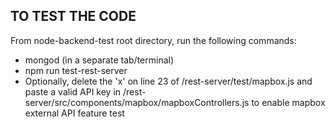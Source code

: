 ## TO TEST THE CODE

From node-backend-test root directory, run the following commands:
* mongod (in a separate tab/terminal)
* npm run test-rest-server
* Optionally, delete the 'x' on line 23 of /rest-server/test/mapbox.js and paste a valid API key in /rest-server/src/components/mapbox/mapboxControllers.js to enable mapbox external API feature test
